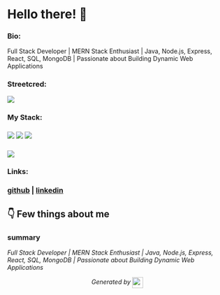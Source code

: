 
# Hello there! 👋


### Bio:

Full Stack Developer | MERN Stack Enthusiast | Java, Node.js, Express, React, SQL, MongoDB | Passionate about Building Dynamic Web Applications
            

### Streetcred:

<a href="https://www.tublian.com/profile/SouravPaitandy?ss=true"><img src="https://rd3ps1doua.execute-api.us-east-1.amazonaws.com/dev/ft/profile/streetcred/badge/SouravPaitandy?type=without_score"></a>

### My Stack:

### <img src="https://rd3ps1doua.execute-api.us-east-1.amazonaws.com/dev/ft/profile/streetcred/github/tag/JavaScript"/> <img src="https://rd3ps1doua.execute-api.us-east-1.amazonaws.com/dev/ft/profile/streetcred/github/tag/Java"/> <img src="https://rd3ps1doua.execute-api.us-east-1.amazonaws.com/dev/ft/profile/streetcred/github/tag/Frontend"/>

### <img src="https://rd3ps1doua.execute-api.us-east-1.amazonaws.com/dev/ft/profile/streetcred/github/tag/Backend"/>

### 

### Links:

### <a href="https://www.github.com/SouravPaitandy">github</a> | <a href="">linkedin</a>

## 👇 Few things about me


<div>

            

### summary
*Full Stack Developer | MERN Stack Enthusiast | Java, Node.js, Express, React, SQL, MongoDB | Passionate about Building Dynamic Web Applications*

            
</div>




<p align="center">
<i>Generated by <a href="https://www.tublian.com/"><img src="https://tublian-newsletter-assets.s3.amazonaws.com/just-logo.png" width="25" style="vertical-align: middle"/></i>
</p>
